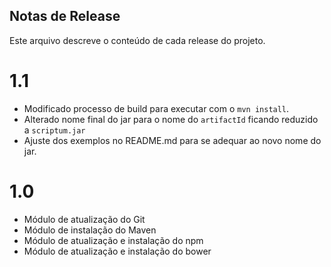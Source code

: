 ## Notas de Release

Este arquivo descreve o conteúdo de cada release do projeto.

# 1.1
* Modificado processo de build para executar com o `mvn install`.
* Alterado nome final do jar para o nome do `artifactId` ficando reduzido a `scriptum.jar`
* Ajuste dos exemplos no README.md para se adequar ao novo nome do jar.

# 1.0

* Módulo de atualização do Git
* Módulo de instalação do Maven
* Módulo de atualização e instalação do npm
* Módulo de atualização e instalação do bower